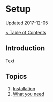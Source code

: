 # Setup

Updated 2017-12-05

[< Table of Contents][0]

## Introduction

Text

## Topics

1. [Installation][1]
2. [What you need][2]

[0]: ../README.md
[1]: install.md
[2]: what_you_need.md
